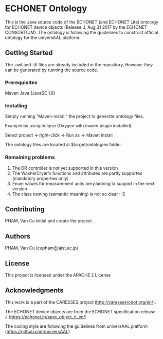 # ECHONET Ontology

This is the Java source code of the ECHONET (and ECHONET Lite) ontology for ECHONET device objects (Release J, Aug.31 2017 by the ECHONET CONSORTIUM).
The ontology is following the guidelines to construct official ontology for the universAAL platform.

## Getting Started

The .owl and .ttl files are already included in the repository. However they can be generated by running the source code.

### Prerequisites

Maven 
Java (JavaSE 1.8)

### Installing

Simply running "Maven-install" the project to generate ontology files.

  Example by using eclipse (Oxygen with maven plugin installed)
  
  Select project -> right-click -> Run as -> Maven install

The ontology files are located at $target/ontologies folder.

### Remaining problems
1. The DR controller is not yet supported in this version 
2. The WasherDryer's functions and attributes are partly supported (mandatory properties only)
3. Enum values for measurement units are planning to support in the next version
4. The class naming (semantic meaning) is not so clear :-S

## Contributing

PHAM, Van Cu initial and create the project.


## Authors

PHAM, Van Cu (cupham@jaist.ac.jp)

## License

This project is licensed under the APACHE 2 License

## Acknowledgments
This work is a part of the CARESSES project (http://caressesrobot.org/en/).

The ECHONET device objects are from the ECHONET specification release J (https://echonet.jp/spec_object_rj_en/)

The coding style are following the guidelines from universAAL platform (https://github.com/universAAL)
